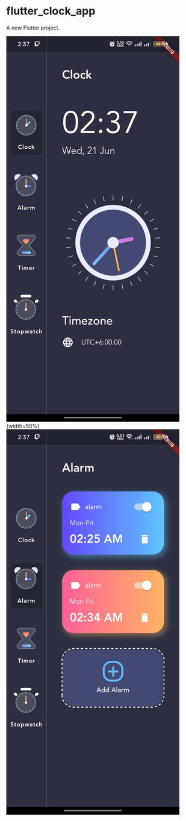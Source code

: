 # flutter_clock_app

A new Flutter project.

![ScreenShot](https://github.com/Eleaus-Hossain-Evan/flutter_clock_app/blob/main/assets/Screenshot_1.jpg){width=50%}
![ScreenShot](https://github.com/Eleaus-Hossain-Evan/flutter_clock_app/blob/main/assets/Screenshot_2.jpg)
